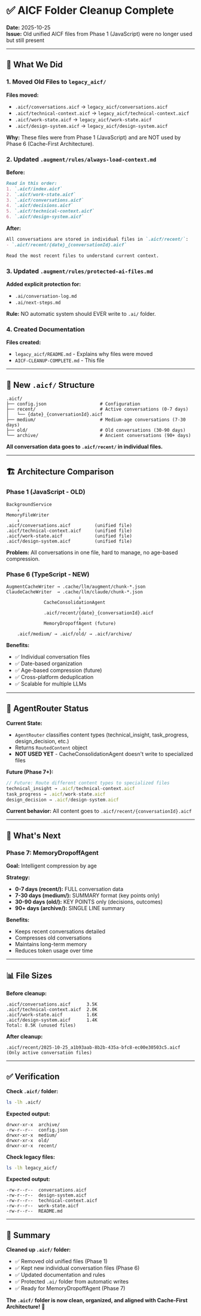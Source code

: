 # ✅ AICF Folder Cleanup Complete

**Date:** 2025-10-25  
**Issue:** Old unified AICF files from Phase 1 (JavaScript) were no longer used but still present

---

## 🎯 What We Did

### 1. Moved Old Files to `legacy_aicf/`

**Files moved:**
- `.aicf/conversations.aicf` → `legacy_aicf/conversations.aicf`
- `.aicf/technical-context.aicf` → `legacy_aicf/technical-context.aicf`
- `.aicf/work-state.aicf` → `legacy_aicf/work-state.aicf`
- `.aicf/design-system.aicf` → `legacy_aicf/design-system.aicf`

**Why:** These files were from Phase 1 (JavaScript) and are NOT used by Phase 6 (Cache-First Architecture).

### 2. Updated `.augment/rules/always-load-context.md`

**Before:**
```markdown
Read in this order:
1. `.aicf/index.aicf`
2. `.aicf/work-state.aicf`
3. `.aicf/conversations.aicf`
4. `.aicf/decisions.aicf`
5. `.aicf/technical-context.aicf`
6. `.aicf/design-system.aicf`
```

**After:**
```markdown
All conversations are stored in individual files in `.aicf/recent/`:
- `.aicf/recent/{date}_{conversationId}.aicf`

Read the most recent files to understand current context.
```

### 3. Updated `.augment/rules/protected-ai-files.md`

**Added explicit protection for:**
- `.ai/conversation-log.md`
- `.ai/next-steps.md`

**Rule:** NO automatic system should EVER write to `.ai/` folder.

### 4. Created Documentation

**Files created:**
- `legacy_aicf/README.md` - Explains why files were moved
- `AICF-CLEANUP-COMPLETE.md` - This file

---

## 📂 New `.aicf/` Structure

```
.aicf/
├── config.json                    # Configuration
├── recent/                        # Active conversations (0-7 days)
│   └── {date}_{conversationId}.aicf
├── medium/                        # Medium-age conversations (7-30 days)
├── old/                           # Old conversations (30-90 days)
└── archive/                       # Ancient conversations (90+ days)
```

**All conversation data goes to `.aicf/recent/` in individual files.**

---

## 🏗️ Architecture Comparison

### Phase 1 (JavaScript - OLD)

```
BackgroundService
    ↓
MemoryFileWriter
    ↓
.aicf/conversations.aicf         (unified file)
.aicf/technical-context.aicf     (unified file)
.aicf/work-state.aicf            (unified file)
.aicf/design-system.aicf         (unified file)
```

**Problem:** All conversations in one file, hard to manage, no age-based compression.

### Phase 6 (TypeScript - NEW)

```
AugmentCacheWriter → .cache/llm/augment/chunk-*.json
ClaudeCacheWriter  → .cache/llm/claude/chunk-*.json
                           ↓
              CacheConsolidationAgent
                           ↓
              .aicf/recent/{date}_{conversationId}.aicf
                           ↓
              MemoryDropoffAgent (future)
                           ↓
    .aicf/medium/ → .aicf/old/ → .aicf/archive/
```

**Benefits:**
- ✅ Individual conversation files
- ✅ Date-based organization
- ✅ Age-based compression (future)
- ✅ Cross-platform deduplication
- ✅ Scalable for multiple LLMs

---

## 🔧 AgentRouter Status

**Current State:**
- `AgentRouter` classifies content types (technical_insight, task_progress, design_decision, etc.)
- Returns `RoutedContent` object
- **NOT USED YET** - CacheConsolidationAgent doesn't write to specialized files

**Future (Phase 7+):**
```typescript
// Future: Route different content types to specialized files
technical_insight → .aicf/technical-context.aicf
task_progress → .aicf/work-state.aicf
design_decision → .aicf/design-system.aicf
```

**Current behavior:** All content goes to `.aicf/recent/{conversationId}.aicf`

---

## 🚀 What's Next

### Phase 7: MemoryDropoffAgent

**Goal:** Intelligent compression by age

**Strategy:**
- **0-7 days (recent/):** FULL conversation data
- **7-30 days (medium/):** SUMMARY format (key points only)
- **30-90 days (old/):** KEY POINTS only (decisions, outcomes)
- **90+ days (archive/):** SINGLE LINE summary

**Benefits:**
- Keeps recent conversations detailed
- Compresses old conversations
- Maintains long-term memory
- Reduces token usage over time

---

## 📊 File Sizes

**Before cleanup:**
```
.aicf/conversations.aicf      3.5K
.aicf/technical-context.aicf  2.0K
.aicf/work-state.aicf         1.6K
.aicf/design-system.aicf      1.4K
Total: 8.5K (unused files)
```

**After cleanup:**
```
.aicf/recent/2025-10-25_a1b93aab-8b2b-435a-bfc8-ec00e30503c5.aicf
(Only active conversation files)
```

---

## ✅ Verification

**Check `.aicf/` folder:**
```bash
ls -lh .aicf/
```

**Expected output:**
```
drwxr-xr-x  archive/
-rw-r--r--  config.json
drwxr-xr-x  medium/
drwxr-xr-x  old/
drwxr-xr-x  recent/
```

**Check legacy files:**
```bash
ls -lh legacy_aicf/
```

**Expected output:**
```
-rw-r--r--  conversations.aicf
-rw-r--r--  design-system.aicf
-rw-r--r--  technical-context.aicf
-rw-r--r--  work-state.aicf
-rw-r--r--  README.md
```

---

## 🎉 Summary

**Cleaned up `.aicf/` folder:**
- ✅ Removed old unified files (Phase 1)
- ✅ Kept new individual conversation files (Phase 6)
- ✅ Updated documentation and rules
- ✅ Protected `.ai/` folder from automatic writes
- ✅ Ready for MemoryDropoffAgent (Phase 7)

**The `.aicf/` folder is now clean, organized, and aligned with Cache-First Architecture!** 🚀

